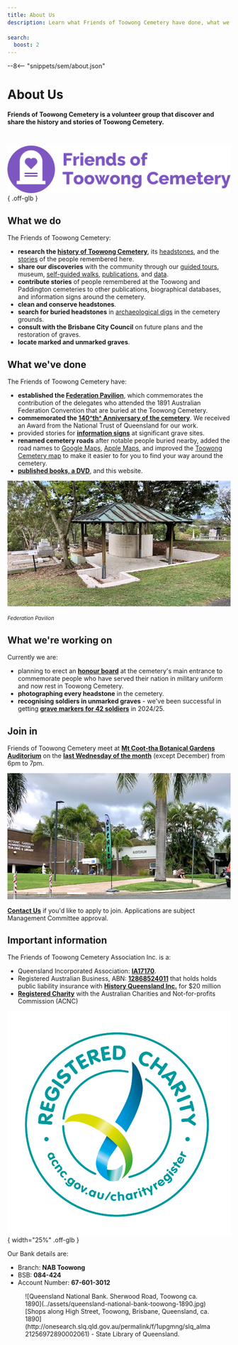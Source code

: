 ```yaml
---
title: About Us
description: Learn what Friends of Toowong Cemetery have done, what we're working on, and how you can join in 

search:
  boost: 2  
---
```


--8<-- "snippets/sem/about.json"

# About Us 

**Friends of Toowong Cemetery is a volunteer group that discover and share the history and stories of Toowong Cemetery.**

<br>

![Friends of Toowong Cemetery banner](../assets/fotc-banner-transparent-1280x320.png){ .off-glb }


## What we do 

The Friends of Toowong Cemetery:

- **research the [history of Toowong Cemetery](../history.md)**, its [headstones](../headstones/symbols.md), and the [stories](../stories/index.md) of the people remembered here. 
- **share our discoveries** with the community through our [guided tours](../guided-tours.md), museum, [self-guided walks](../walks/index.md), [publications](publications.md), and [data](../research/data.md).
- **contribute stories** of people remembered at the Toowong and Paddington cemeteries to other publications, biographical databases, and information signs around the cemetery.
- **clean and conserve headstones**.
- **search for buried headstones** in [archaeological digs](../headstones/archaeological-digs.md) in the cemetery grounds. 
- **consult with the Brisbane City Council** on future plans and the restoration of graves.
- **locate marked and unmarked graves**.

## What we've done

The Friends of Toowong Cemetery have:

- **established the [Federation Pavilion](federation-pavilion.md)**, which commemorates the contribution of the delegates who attended the 1891 Australian Federation Convention that are buried at the Toowong Cemetery. 
- **commemorated the [140^th^ Anniversary of the cemetery](140-commemoration.md)**. We received an Award from the National Trust of Queensland for our work.
- provided stories for **[information signs](information-signs.md)** at significant grave sites.
- **renamed cemetery roads** after notable people buried nearby, added the road names to [Google Maps](https://goo.gl/maps/7VX36iDLFNnShN6D8), [Apple Maps](https://maps.apple.com/?ll=-27.474621,152.982575&spn=0.005187,0.008217&t=m), and improved the <a href="../../assets/toowong-cemetery-map-large.jpg" target="_blank">Toowong Cemetery map</a> to make it easier to for you to find your way around the cemetery.
- **[published books, a DVD](publications.md)**, and this website.  

![Federation Pavilion](../assets/federation-pavilion.jpg)

*<small>Federation Pavilion</small>* 

## What we're working on

Currently we are: 

- planning to erect an **[honour board](https://youtu.be/mVfixEzUpwk)** at the cemetery's main entrance to commemorate people who have served their nation in military uniform and now rest in Toowong Cemetery.
- **photographing every headstone** in the cemetery.
- **recognising soldiers in unmarked graves** - we've been successful in getting **[grave markers for 42 soldiers](https://minister.dva.gov.au/news-and-media/minister/recognition-and-respect-their-final-resting-place)** in 2024/25.

<!-- 
## What have we got planned? 

With the **150^th^ Anniversary** of the opening of Toowong Cemetery on **Saturday 5 July 2025** we're planning a very special event. More will be revealed closer to the day.

-->

## Join in

Friends of Toowong Cemetery meet at **[Mt Coot‑tha Botanical Gardens Auditorium](https://www.brisbane.qld.gov.au/things-to-see-and-do/council-venues-and-precincts/parks/botanic-gardens-in-brisbane/brisbane-botanic-gardens-mt-Coot-tha)** on the **[last Wednesday of the month](https://www.timeanddate.com/calendar/custom.html?year=2024&y2=2026&months=36&country=29&typ=3&display=3&df=1)** (except December) from 6pm to 7pm.

<!--
:fontawesome-regular-calendar-plus: **[Add the 2022 meetings to your Calendar](../assets/calendar/meetings-2022.ics)**
-->

![Mt Coot‑tha Botanical Gardens Auditorium](../assets/auditorium.jpg)

**[Contact Us](../contact.md)** if you'd like to apply to join. Applications are subject Management Committee approval.

<!--

Apply to join in, complete the **[Application form](https://forms.gle/iwFKCnpNYRTSeHLb8)** and pay the annual membership subscription (includes GST):

- $11 Individuals
- $5.50 Students and Pensioners

[Apply to Join Friends of Toowong Cemetery](https://forms.gle/iwFKCnpNYRTSeHLb8){ .md-button .md-button--primary }
-->
## Important information

The Friends of Toowong Cemetery Association Inc. is a:

- Queensland Incorporated Association: **[IA17170](https://www.qld.gov.au/law/laws-regulated-industries-and-accountability/queensland-laws-and-regulations/check-a-licence-association-charity-or-register/check-a-charity-or-association)**. <!-- that abides by a set of **[rules](../assets/documents/fotc-rules.pdf)** -->
- Registered Australian Business, ABN: **[12868524011](https://abr.business.gov.au/ABN/View?id=12868524011)**  that holds holds public liability insurance with **[History Queensland Inc.](https://www.historyqueensland.org.au/insurance/)** for $20 million 
- **[Registered Charity](https://www.acnc.gov.au/charity/charities/cbe72786-39af-e811-a963-000d3ad24077/profile)** with the Australian Charities and Not-for-profits Commission (ACNC)

![ACNC Registered Charity Logo](../assets/ACNC-Registered-Charity-Logo_RGB.png){ width="25%" .off-glb } 


Our Bank details are: 

- Branch: **NAB Toowong**
- BSB: **084-424** 
- Account Number: **67-601-3012**

<!--
Please include your Surname as a reference if paying a membership subscription by direct deposit. 
--> 

<figure markdown>
  ![Queensland National Bank. Sherwood Road, Toowong ca. 1890](../assets/queensland-national-bank-toowong-1890.jpg)
  <figcaption markdown>[Shops along High Street, Toowong, Brisbane, Queensland, ca. 1890](http://onesearch.slq.qld.gov.au/permalink/f/1upgmng/slq_alma21256972890002061) - State Library of Queensland.</figcaption>
</figure>


<!--
![Queensland National Bank, Brisbane, ca. 1885](../assets/queensland-national-bank-brisbane-1885.jpg){ width="45%" }
 
*<small>[Queensland National Bank, Brisbane, ca. 1885](http://onesearch.slq.qld.gov.au/permalink/f/1upgmng/slq_alma21218524600002061). The Creek Street Presbyterian Church at the rear was demolished shortly after this image was taken - State Library of Queensland.</small>*
-->
